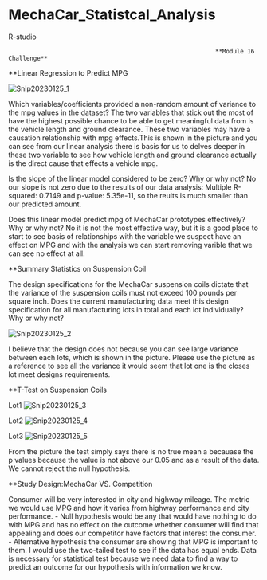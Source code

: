 # MechaCar_Statistcal_Analysis
R-studio


                                                              **Module 16 Challenge**
                                                              
                                                              
                                                   
**Linear Regression to Predict MPG 
  
 ![Snip20230125_1](https://user-images.githubusercontent.com/112818881/214751062-c467ba32-9842-48db-8869-c3e2c62353f9.png)
 
 Which variables/coefficients provided a non-random amount of variance to the mpg values in the dataset?
      The two variables that stick out the most of have the highest possible chance to be able to get meaningful data from is the vehicle length and ground clearance. These two variables may have a causation relationship with mpg effects.This is shown in the picture and you can see from our linear analysis there is basis for us to delves deeper in these two variable to see how vehicle length and ground clearance actually is the direct cause that effects a vehicle mpg.
      
 Is the slope of the linear model considered to be zero? Why or why not?
      No our slope is not zero due to the results of our data analysis: Multiple R-squared:  0.7149 and p-value: 5.35e-11, so the reults is much smaller than our predicted amount.
      
Does this linear model predict mpg of MechaCar prototypes effectively? Why or why not?
      No it is not the most effective way, but it is a good place to start to see basis of relationships with the variable we suspect have an effect on MPG and with the analysis we can start removing varible that we can see no effect at all.
      
**Summary Statistics on Suspension Coil

  The design specifications for the MechaCar suspension coils dictate that the variance of the suspension coils must not exceed 100 pounds per square inch. Does the current manufacturing data meet this design specification for all manufacturing lots in total and each lot individually? Why or why not?
    
  ![Snip20230125_2](https://user-images.githubusercontent.com/112818881/214753791-3da56b00-9fd2-4e71-93b6-538803433587.png)
    
   I believe that the design does not because you can see large variance between each lots, which is shown in the picture. Please use the picture as a reference to see all the variance it would seem that lot one is the closes lot meet designs requirements.
    
**T-Test on Suspension Coils

  Lot1
      ![Snip20230125_3](https://user-images.githubusercontent.com/112818881/214754486-276e6854-3179-4a0d-a928-27f0f583d6e9.png)
      
  Lot2
      ![Snip20230125_4](https://user-images.githubusercontent.com/112818881/214754567-dc6e3ed0-8477-4d82-a270-23b1f6bcba17.png)
      
  Lot3 
      ![Snip20230125_5](https://user-images.githubusercontent.com/112818881/214754610-a9cfc166-c581-4fde-92fc-3453fb55fec5.png)
      
  From the picture the test simply says there is no true mean a becauase the p values because the value is not above our 0.05 and as a result of the data. We cannot reject the null hypothesis.


**Study Design:MechaCar VS. Competition

   Consumer will be very interested in city and highway mileage. The metric we would use MPG and how it varies from highway performance and city performance.
    - Null hypothesis would be any that would have nothing to do with MPG and has no effect on the outcome whether consumer will find that appealing and does our competitor have factors that interest the consumer.
    - Alternative hypothesis the consumer are showing that MPG is important to them.
I would use the two-tailed test to see if the data has equal ends. Data is necessary for statistical test because we need data to find a way to predict an outcome for our hypothesis with information we know.
  

        
    
    


    
